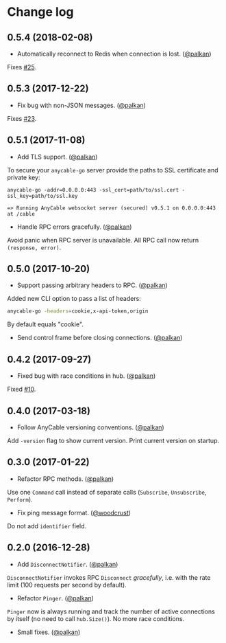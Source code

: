 # Change log

## 0.5.4 (2018-02-08)

- Automatically reconnect to Redis when connection is lost. ([@palkan][])

Fixes [#25](https://github.com/anycable/anycable-go/issues/25).

## 0.5.3 (2017-12-22)

- Fix bug with non-JSON messages. ([@palkan][])

Fixes [#23](https://github.com/anycable/anycable-go/issues/23).

## 0.5.1 (2017-11-08)

- Add TLS support. ([@palkan][])

To secure your `anycable-go` server provide the paths to SSL certificate and private key:

```shell
anycable-go -addr=0.0.0.0:443 -ssl_cert=path/to/ssl.cert -ssl_key=path/to/ssl.key

=> Running AnyCable websocket server (secured) v0.5.1 on 0.0.0.0:443 at /cable
```

- Handle RPC errors gracefully. ([@palkan][])

Avoid panic when RPC server is unavailable. All RPC call now return `(response, error)`.

## 0.5.0 (2017-10-20)

- Support passing arbitrary headers to RPC. ([@palkan][])

Added new CLI option to pass a list of headers:

```sh
anycable-go -headers=cookie,x-api-token,origin
```

By default equals "cookie".

- Send control frame before closing connections. ([@palkan][])

## 0.4.2 (2017-09-27)

- Fixed bug with race conditions in hub. ([@palkan][])

Fixed [#10](https://github.com/anycable/anycable-go/issues/10).

## 0.4.0 (2017-03-18)

- Follow AnyCable versioning conventions. ([@palkan][])

Add `-version` flag to show current version.
Print current version on startup.

## 0.3.0 (2017-01-22)

- Refactor RPC methods. ([@palkan][])

Use one `Command` call instead of separate calls (`Subscribe`, `Unsubscribe`, `Perform`).

- Fix ping message format. ([@woodcrust][])

Do not add `identifier` field.

## 0.2.0 (2016-12-28)

- Add `DisconnectNotifier`. ([@palkan][])

`DisconnectNotifier` invokes RPC `Disconnect` _gracefully_, i.e. with the rate limit
(100 requests per second by default).

- Refactor `Pinger`. ([@palkan][])

`Pinger` now is always running and track the number of active connections by itself 
(no need to call `hub.Size()`).
No more race conditions.

- Small fixes. ([@palkan][])

[@palkan]: https://github.com/palkan
[@woodcrust]: https://github.com/woodcrust
